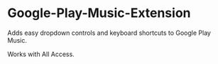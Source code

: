 Google-Play-Music-Extension
===========================

Adds easy dropdown controls and keyboard shortcuts to Google Play Music.

Works with All Access.
